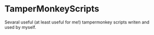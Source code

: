 # TamperMonkeyScripts
Sevaral useful (at least useful for me!) tampermonkey scripts writen and used by myself.

